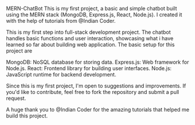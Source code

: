 MERN-ChatBot
This is my first project, a basic and simple chatbot built using the MERN stack (MongoDB, Express.js, React, Node.js). I created it with the help of tutorials from @Indian Coder.

This is my first step into full-stack development project. The chatbot handles basic functions and user interaction, showcasing what i have learned so far about building web application. The basic setup for this project are

MongoDB: NoSQL database for storing data. Express.js: Web framework for Node.js. React: Frontend library for building user interfaces. Node.js: JavaScript runtime for backend development.

Since this is my first project, I'm open to suggestions and improvements. If you'd like to contribute, feel free to fork the repository and submit a pull request.

A huge thank you to @Indian Coder for the amazing tutorials that helped me build this project.